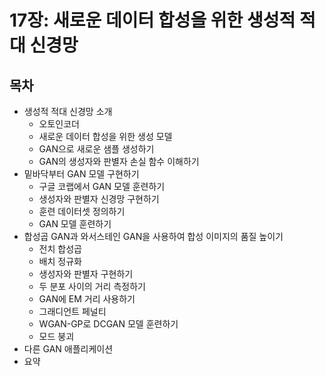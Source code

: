 # 17장: 새로운 데이터 합성을 위한 생성적 적대 신경망
## 목차
- 생성적 적대 신경망 소개
  - 오토인코더
  - 새로운 데이터 합성을 위한 생성 모델
  - GAN으로 새로운 샘플 생성하기
  - GAN의 생성자와 판별자 손실 함수 이해하기
- 밑바닥부터 GAN 모델 구현하기
  - 구글 코랩에서 GAN 모델 훈련하기
  - 생성자와 판별자 신경망 구현하기
  - 훈련 데이터셋 정의하기
  - GAN 모델 훈련하기
- 합성곱 GAN과 와서스테인 GAN을 사용하여 합성 이미지의 품질 높이기
  - 전치 합성곱
  - 배치 정규화
  - 생성자와 판별자 구현하기
  - 두 분포 사이의 거리 측정하기
  - GAN에 EM 거리 사용하기
  - 그래디언트 페널티
  - WGAN-GP로 DCGAN 모델 훈련하기
  - 모드 붕괴
- 다른 GAN 애플리케이션
- 요약